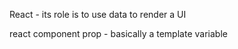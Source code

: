 React - its role is to use data to render a UI

react component prop - basically a template variable

